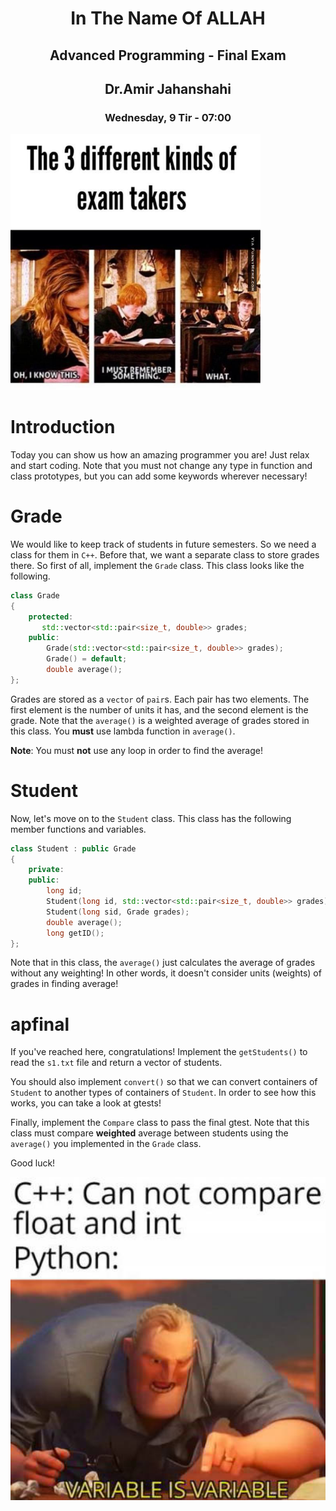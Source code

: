 <center>
<h1>
In The Name Of ALLAH
</h1>
<h2>
Advanced Programming - Final Exam
</h2>
<h2>
Dr.Amir Jahanshahi
</h2>
<h3>
Wednesday, 9 Tir - 07:00
</center>

<img src="stuff/f1.jpg" width="400" />

# Introduction
Today you can show us how an amazing programmer you are! Just relax and start coding. Note that you must not change any type in function and class prototypes, but you can add some keywords wherever necessary!

# Grade
We would like to keep track of students in future semesters. So we need a class for them in ```C++```. Before that, we want a separate class to store grades there. So first of all, implement the ```Grade``` class. This class looks like the following.

```c++
class Grade
{
    protected:
       std::vector<std::pair<size_t, double>> grades;
    public:
        Grade(std::vector<std::pair<size_t, double>> grades);
        Grade() = default;
        double average();  
};
```
Grades are stored as a ```vector``` of ```pair```s. Each pair has two elements. The first element is the number of units it has, and the second element is the grade. Note that the ```average()``` is a weighted average of grades stored in this class. You **must** use lambda function in ```average()```.

**Note**: You must **not** use any loop in order to find the average! 

# Student

Now, let's move on to the ```Student``` class. This class has the following member functions and variables.

```c++
class Student : public Grade
{
    private:
    public:
        long id;
        Student(long id, std::vector<std::pair<size_t, double>> grades);
        Student(long sid, Grade grades);
        double average();
        long getID();
};
```

Note that in this class, the ```average()``` just calculates the average of grades without any weighting! In other words, it doesn't consider units (weights) of grades in finding average!

# apfinal

If you've reached here, congratulations! Implement the ```getStudents()``` to read the ```s1.txt``` file and return a vector of students.

You should also implement ```convert()``` so that we can convert containers of ```Student``` to another types of containers of ```Student```. In order to see how this works, you can take a look at gtests!

Finally, implement the ```Compare``` class to pass the final gtest. Note that this class must compare **weighted** average between students using the ```average()``` you implemented in the ```Grade``` class.

Good luck!

<img src="stuff/f25.jpg" width="600" />
